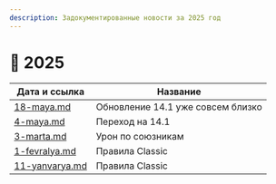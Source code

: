 ```yaml
---
description: Задокументированные новости за 2025 год
---
```


# 🐍 2025

| Дата и ссылка                              | Название                          |
| ------------------------------------------ | --------------------------------- |
| [18-maya.md](18-maya.md "mention")         | Обновление 14.1 уже совсем близко |
| [4-maya.md](4-maya.md "mention")           | Переход на 14.1                   |
| [3-marta.md](3-marta.md "mention")         | Урон по союзникам                 |
| [1-fevralya.md](1-fevralya.md "mention")   | Правила Classic                   |
| [11-yanvarya.md](11-yanvarya.md "mention") | Правила Classic                   |
